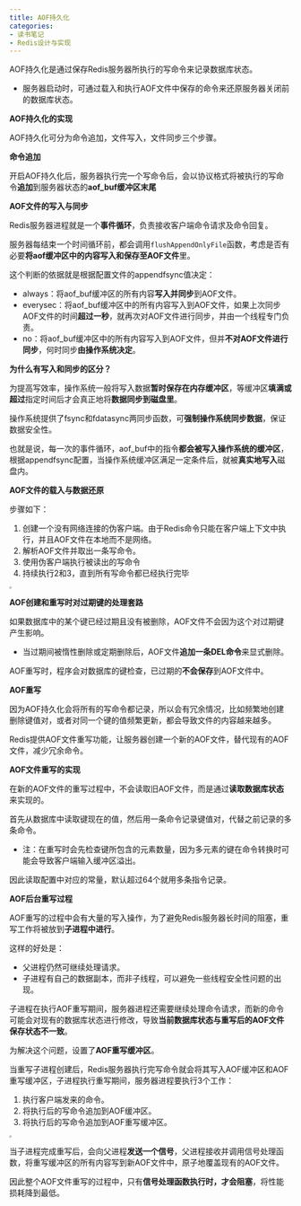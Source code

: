 ```yaml
---
title: AOF持久化
categories: 
- 读书笔记
- Redis设计与实现
---
```


AOF持久化是通过保存Redis服务器所执行的写命令来记录数据库状态。

* 服务器启动时，可通过载入和执行AOF文件中保存的命令来还原服务器关闭前的数据库状态。

**AOF持久化的实现**

AOF持久化可分为命令追加，文件写入，文件同步三个步骤。

**命令追加**

开启AOF持久化后，服务器执行完一个写命令后，会以协议格式将被执行的写命令**追加**到服务器状态的**aof_buf缓冲区末尾**

**AOF文件的写入与同步**

Redis服务器进程就是一个**事件循环**，负责接收客户端命令请求及命令回复。

服务器每结束一个时间循环前，都会调用`flushAppendOnlyFile`函数，考虑是否有必要**将aof缓冲区中的内容写入和保存至AOF文件**里。

这个判断的依据就是根据配置文件的appendfsync值决定：

- always：将aof_buf缓冲区的所有内容**写入并同步**到AOF文件。
- everysec：将aof_buf缓冲区中的所有内容写入到AOF文件，如果上次同步AOF文件的时间**超过一秒**，就再次对AOF文件进行同步，并由一个线程专门负责。
- no：将aof_buf缓冲区中的所有内容写入到AOF文件，但并**不对AOF文件进行同步**，何时同步**由操作系统决定**。

**为什么有写入和同步的区分？**

为提高写效率，操作系统一般将写入数据**暂时保存在内存缓冲区**，等缓冲区**填满或超过**指定时间后才会真正地将**数据同步到磁盘里**。

操作系统提供了fsync和fdatasync两同步函数，可**强制操作系统同步数据**，保证数据安全性。

也就是说，每一次的事件循环，aof_buf中的指令**都会被写入操作系统的缓冲区**，根据appendfsync配置，当操作系统缓冲区满足一定条件后，就被**真实地写入**磁盘内。

**AOF文件的载入与数据还原**

步骤如下：

1. 创建一个没有网络连接的伪客户端。由于Redis命令只能在客户端上下文中执行，并且AOF文件在本地而不是网络。
2. 解析AOF文件并取出一条写命令。
3. 使用伪客户端执行被读出的写命令
4. 持续执行2和3，直到所有写命令都已经执行完毕

<img src="https://img-blog.csdnimg.cn/a02f7fa1a9534a5498113073884d4f23.png" style="zoom:25%;" />

**AOF创建和重写时对过期键的处理套路**

如果数据库中的某个键已经过期且没有被删除，AOF文件不会因为这个对过期键产生影响。

* 当过期间被惰性删除或定期删除后，AOF文件**追加一条DEL命令**来显式删除。

AOF重写时，程序会对数据库的键检查，已过期的**不会保存**到AOF文件中。

**AOF重写**

因为AOF持久化会将所有的写命令都记录，所以会有冗余情况，比如频繁地创建删除键值对，或者对同一个键的值频繁更新，都会导致文件的内容越来越多。

Redis提供AOF文件重写功能，让服务器创建一个新的AOF文件，替代现有的AOF文件，减少冗余命令。

**AOF文件重写的实现**

在新的AOF文件的重写过程中，不会读取旧AOF文件，而是通过**读取数据库状态**来实现的。

首先从数据库中读取键现在的值，然后用一条命令记录键值对，代替之前记录的多条命令。

* 注：在重写时会先检查键所包含的元素数量，因为多元素的键在命令转换时可能会导致客户端输入缓冲区溢出。

因此读取配置中对应的常量，默认超过64个就用多条指令记录。

**AOF后台重写过程**

AOF重写的过程中会有大量的写入操作，为了避免Redis服务器长时间的阻塞，重写工作将被放到**子进程中进行**。

这样的好处是：

- 父进程仍然可继续处理请求。
- 子进程有自己的数据副本，而非子线程，可以避免一些线程安全性问题的出现。

子进程在执行AOF重写期间，服务器进程还需要继续处理命令请求，而新的命令可能会对现有的数据库状态进行修改，导致**当前数据库状态与重写后的AOF文件保存状态不一致**。

为解决这个问题，设置了**AOF重写缓冲区**。

当重写子进程创建后，Redis服务器执行完写命令就会将其写入AOF缓冲区和AOF重写缓冲区，子进程执行重写期间，服务器进程要执行3个工作：

1. 执行客户端发来的命令。
2. 将执行后的写命令追加到AOF缓冲区。
3. 将执行后的写命令追加到AOF重写缓冲区。

<img src="https://img-blog.csdnimg.cn/99d46283b6474807994574d0a72377cb.png" style="zoom:25%;" />

当子进程完成重写后，会向父进程**发送一个信号**，父进程接收并调用信号处理函数，将重写缓冲区的所有内容写到新AOF文件中，原子地覆盖现有的AOF文件。

因此整个AOF文件重写的过程中，只有**信号处理函数执行时，才会阻塞**，将性能损耗降到最低。